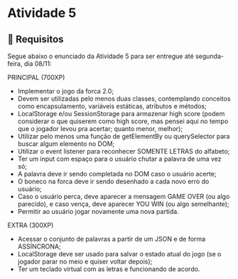 # Atividade 5

## :pencil: Requisitos

Segue abaixo o enunciado da Atividade 5 para ser entregue até segunda-feira, dia 08/11:

PRINCIPAL (700XP)

- Implementar o jogo da forca 2.0;
- Devem ser utilizadas pelo menos duas classes, contemplando conceitos como encapsulamento, variáveis estáticas, atributos e métodos;
- LocalStorage e/ou SessionStorage para armazenar high score (podem considerar o que quiserem como high score, mas pensei aqui no tempo que o jogador levou pra acertar; quanto menor, melhor);
- Utilizar pelo menos uma função de getElementBy ou querySelector para buscar algum elemento no DOM;
- Utilizar o event listener para reconhecer SOMENTE LETRAS do alfabeto;
- Ter um input com espaço para o usuário chutar a palavra de uma vez só;
- A palavra deve ir sendo completada no DOM caso o usuário acerte;
- O boneco na forca deve ir sendo desenhado a cada novo erro do usuário;
- Caso o usuário perca, deve aparecer a mensagem GAME OVER (ou algo parecido), e caso vença, deve aparecer YOU WIN (ou algo semelhante);
- Permitir ao usuário jogar novamente uma nova partida.

EXTRA (300XP)

- Acessar o conjunto de palavras a partir de um JSON e de forma ASSÍNCRONA;
- LocalStorage deve ser usado para salvar o estado atual do jogo (se o jogador parar no meio e quiser voltar depois);
- Ter um teclado virtual com as letras e funcionando de acordo.

<!-- ## :computer: Deploy

- [Hangman 808](https://hangman-808.vercel.app/) -->
